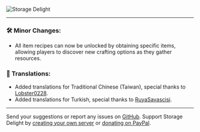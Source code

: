 ![Storage Delight](https://cdn.modrinth.com/data/LTTvOp5L/images/2b37126dcef53cff8488de1a496c013b90103075.png)

***

### 🛠️ Minor Changes:

- All item recipes can now be unlocked by obtaining specific items, allowing players to discover new crafting options as they gather resources.

### 📝 Translations:

- Added translations for Traditional Chinese (Taiwan), special thanks to [Lobster0228](https://github.com/Lobster0228).
- Added translations for Turkish, special thanks to [RuyaSavascisi](https://github.com/RuyaSavascisi).

***

Send your suggestions or report any issues on [GitHub](https://github.com/axperty/storagedelight/issues/new). Support Storage Delight by [creating your own server](https://url-shortener.curseforge.com/p5i2k) or [donating on PayPal](https://paypal.me/kevgelhorn).